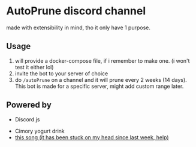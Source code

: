 # AutoPrune discord channel

made with extensibility in mind, tho it only have 1 purpose.

## Usage
1. will provide a docker-compose file, if i remember to make one. (i won't test it either lol)
2. invite the bot to your server of choice
3. do `/autoPrune` on a channel and it will prune every 2 weeks (14 days). This bot is made for a specific server, might add custom range later.

## Powered by
- Discord.js
<!-- - My will to live (or the lack of) -->
- Cimory yogurt drink
- [this song (it has been stuck on my head since last week, help)](https://open.spotify.com/track/3WattXYKPa1N4sDqTvSrLS?si=ec5d92595b504b8d)